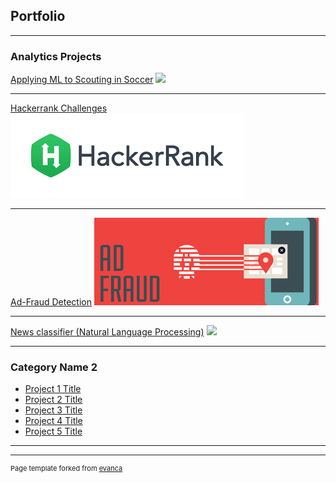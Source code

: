 ## Portfolio

---

### Analytics Projects

[Applying ML to Scouting in Soccer](/sample_page)
<img src="images/Soccer_thumbnail.jpg?raw=true"/>

---
[Hackerrank Challenges](/pdf/sample_presentation.pdf)
<img src="images/Hackerrank_thumbnail.png?raw=true"/>

---
[Ad-Fraud Detection](http://example.com/)
<img src="images/AdFraud_thumbnail.png?raw=true"/>

---

[News classifier (Natural Language Processing)](http://example.com/)
<img src="images/NLP_thumbnail.jpg?raw=true"/>

---

### Category Name 2

- [Project 1 Title](http://example.com/)
- [Project 2 Title](http://example.com/)
- [Project 3 Title](http://example.com/)
- [Project 4 Title](http://example.com/)
- [Project 5 Title](http://example.com/)

---




---
<p style="font-size:11px">Page template forked from <a href="https://github.com/evanca/quick-portfolio">evanca</a></p>
<!-- Remove above link if you don't want to attibute -->
